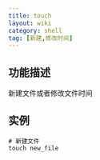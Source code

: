 ```yaml
---
title: touch
layout: wiki
category: shell
tag: [新建,修改时间]
---
```


## 功能描述

新建文件或者修改文件时间

## 实例

~~~Text
# 新建文件
touch new_file
~~~


